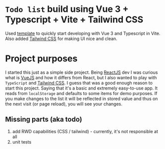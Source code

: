# `Todo list` build using Vue 3 + Typescript + Vite + Tailwind CSS

Used [template](https://github.com/vitejs/vite/tree/main/packages/create-vite/template-vue-ts) to quickly start developing with Vue 3 and Typescript in Vite.
Also added [Tailwind CSS](https://tailwindcss.com/docs/guides/vue-3-vite) for making UI nice and clean.

# Project purposes

I started this just as a simple side project. Being [ReactJS](https://reactjs.org/) dev I was curious what is [VueJS](https://vuejs.org/) and how it differs from React, but I also wanted to play with `TypeScript` and [Tailwind CSS](https://tailwindcss.com/).
I guess that was a good enough reason to start this project. Saying that it's a basic and extremely easy-to-use app. It reads from `localStorage` and defaults to some items for demo purposes. If you make changes to the list it will be reflected in stored value and thus on the next visit (or page reload), you will see your changes.

## Missing parts (aka todo)

1. add RWD capabilities (CSS / tailwind) - currently, it's not responsible at all
2. unit tests
